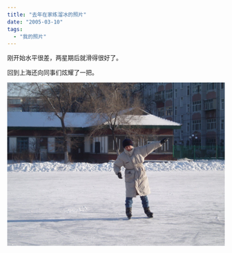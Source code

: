 ```yaml
---
title: "去年在家练溜冰的照片"
date: "2005-03-10"
tags: 
  - "我的照片"
---
```


刚开始水平很差，两星期后就滑得很好了。

回到上海还向同事们炫耀了一把。

![](PC210149.JPG)

